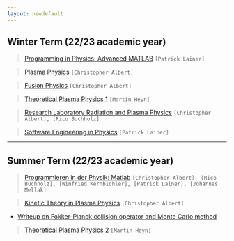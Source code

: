 ```yaml
---
layout: newdefault
---
```


## Winter Term (22/23 academic year)  
  

> [Programming in Physics: Advanced MATLAB](https://online.tugraz.at/tug_online/wbLv.wbShowLVDetail?pStpSpNr=336263) `[Patrick Lainer]`

> [Plasma Physics](https://online.tugraz.at/tug_online/wbLv.wbShowLVDetail?pStpSpNr=338120) `[Christopher Albert]`

> [Fusion Physics](https://online.tugraz.at/tug_online/wbLv.wbShowLVDetail?pStpSpNr=337418) `[Christopher Albert]`

> [Theoretical Plasma Physics 1](https://online.tugraz.at/tug_online/wbLv.wbShowLVDetail?pStpSpNr=336409) `[Martin Heyn]`	

> [Research Laboratory Radiation and Plasma Physics](https://online.tugraz.at/tug_online/wbLv.wbShowLVDetail?pStpSpNr=338069) `[Christopher Albert], [Rico Buchholz]`

> [Software Engineering in Physics](https://online.tugraz.at/tug_online/ee/ui/ca2/app/desktop/#/slc.tm.cp/student/courses/410565?$ctx=design=ca;lang=de&$scrollTo=toc_overview) `[Patrick Lainer]`


----

## Summer Term (22/23 academic year)  

  
> [Programmieren in der Physik: Matlab](https://online.tugraz.at/tug_online/wbLv.wbShowLVDetail?pStpSpNr=335823) `[Christopher Albert], [Rico Buchholz], [Winfried Kernbichler], [Patrick Lainer], [Johannes Mellak]`

> [Kinetic Theory in Plasma Physics](https://online.tugraz.at/tug_online/wbLv.wbShowLVDetail?pStpSpNr=334655) `[Christopher Albert]`
- [Writeup on Fokker-Planck collision operator and Monte Carlo method](/assets/teaching/fokker_planck.pdf)

> [Theoretical Plasma Physics 2](https://online.tugraz.at/tug_online/wbLv.wbShowLVDetail?pStpSpNr=333021&pSpracheNr=) `[Martin Heyn]`
